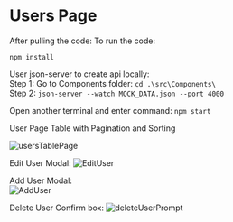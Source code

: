 # Users Page

After pulling the code:
To run the code:

` npm install `  

User json-server to create api locally:       
Step 1: Go to Components folder: `cd .\src\Components\`    
Step 2: `json-server --watch MOCK_DATA.json --port 4000`      

Open another terminal and enter command: 
` npm start `         

User Page Table with Pagination and Sorting

![usersTablePage](https://user-images.githubusercontent.com/65809147/214053674-923c0d64-6ea7-4182-8771-6689ec0eb2f3.jpg)


Edit User Modal: 
![EditUser](https://user-images.githubusercontent.com/65809147/214053804-6f644ca2-0140-499b-b306-ad059d96e548.jpg)

Add User Modal:    
![AddUser](https://user-images.githubusercontent.com/65809147/214108579-7a2b8d42-52a1-4fa1-92b2-f987bdbb28ab.png)

Delete User Confirm box:
![deleteUserPrompt](https://user-images.githubusercontent.com/65809147/214108923-25cfdc9b-4381-41b4-b066-0e50b574ebbb.png)
